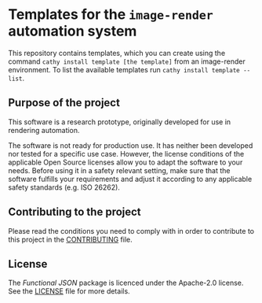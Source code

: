 # Templates for the `image-render` automation system

This repository contains templates, which you can create using the command `cathy install template [the template]` from an image-render environment. To list the available templates run `cathy install template --list`.

## Purpose of the project

This software is a research prototype, originally developed for use in rendering automation.

The software is not ready for production use. It has neither been developed nor tested for a specific use case. However, the license conditions of the applicable Open Source licenses allow you to adapt the software to your needs. Before using it in a safety relevant setting, make sure that the software fulfills your requirements and adjust it according to any applicable safety standards (e.g. ISO 26262).

## Contributing to the project

Please read the conditions you need to comply with in order to contribute to this project in the [CONTRIBUTING](CONTRIBUTING.md) file. 

## License

The *Functional JSON* package is licenced under the Apache-2.0 license. See the [LICENSE](LICENSE.md) file for more details.
